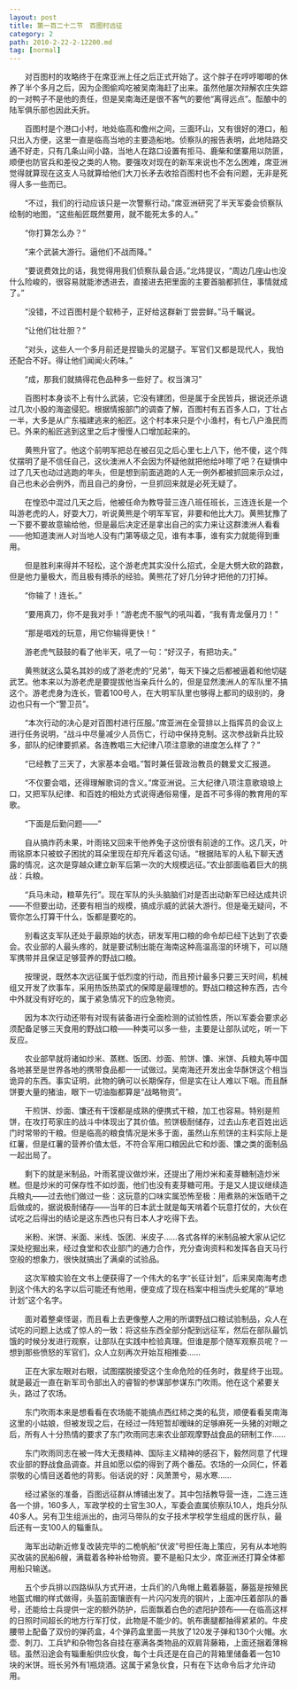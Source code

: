 ```yaml
---
layout: post
title: 第一百二十二节　百图村远征
category: 2
path: 2010-2-22-2-12200.md
tag: [normal]
---
```


　　对百图村的攻略终于在席亚洲上任之后正式开始了。这个胖子在哼哼唧唧的休养了半个多月之后，因为企图偷鸡吃被吴南海赶了出来。虽然他屡次辩解农庄失踪的一对鸭子不是他的责任，但是吴南海还是很不客气的要他“离得远点”。酝酿中的陆军俱乐部也因此夭折。

　　百图村是个港口小村，地处临高和儋州之间，三面环山，又有很好的港口，船只出入方便，这里一直是临高当地的主要造船地。侦察队的报告表明，此地陆路交通不好走，只有几条山间小路，当地人在路口设置有拒马、鹿柴和堡寨用以防匪，顺便也防官兵和差役之类的人物。要强攻对现在的新军来说也不怎么困难，席亚洲觉得就算现在这支人马就算给他们大刀长矛去收拾百图村也不会有问题，无非是死得人多一些而已。

　　“不过，我们的行动应该只是一次警察行动。”席亚洲研究了半天军委会侦察队绘制的地图，“这些船匠既然要用，就不能死太多的人。”

　　“你打算怎么办？”

　　“来个武装大游行。逼他们不战而降。”

　　“要说费效比的话，我觉得用我们侦察队最合适。”北炜提议，“周边几座山也没什么险峻的，很容易就能渗透进去，直接进去把里面的主要首脑都抓住，事情就成了。”

　　“没错，不过百图村是个软柿子，正好给这群新丁尝尝鲜。”马千瞩说。

　　“让他们壮壮胆？”

　　“对头，这些人一个多月前还是捏锄头的泥腿子。军官们又都是现代人，我怕还配合不好。得让他们闻闻火药味。”

　　“成，那我们就搞得花色品种多一些好了。权当演习”

　　百图村本身谈不上有什么武装，它没有建团，但是属于全民皆兵，据说还杀退过几次小股的海盗侵犯。根据情报部门的调查了解，百图村有五百多人口，丁壮占一半，大多是从广东福建逃来的船匠。这个村本来只是个小渔村，有七八户渔民而已。外来的船匠逃到这里之后才慢慢人口增加起来的。

　　黄熊升官了。他这个前明军把总在被召见之后心里七上八下，他不傻，这个阵仗摆明了是不信任自己，这伙澳洲人不会因为怀疑他就把他给咔嚓了吧？在疑惧中过了几天也动过逃跑的年头，但是想到前面逃跑的人无一例外都被抓回来示众过，自己也未必会例外，而且自己的身份，一旦抓回来就是必死无疑了。

　　在惶恐中混过几天之后，他被任命为教导营三连八班任班长，三连连长是一个叫游老虎的人，好耍大刀，听说黄熊是个明军军官，非要和他比大刀。黄熊犹豫了一下要不要故意输给他，但是最后决定还是拿出自己的实力来让这群澳洲人看看――他知道澳洲人对当地人没有门第等级之见，谁有本事，谁有实力就能得到重用。

　　但是胜利来得并不轻松，这个游老虎其实没什么招式，全是大劈大砍的路数，但是他力量极大，而且极有搏杀的经验。黄熊花了好几分钟才把他的刀打掉。

　　“你输了！连长。”

　　“要用真刀，你不是我对手！”游老虎不服气的吼叫着，“我有青龙偃月刀！”

　　“那是唱戏的玩意，用它你输得更快！”

　　游老虎气鼓鼓的看了他半天，吼了一句：“好汉子，有把功夫。”

　　黄熊就这么莫名其妙的成了游老虎的“兄弟”，每天下操之后都被逼着和他切磋武艺。他本来以为游老虎是要提拔他当亲兵什么的，但是显然澳洲人的军队里不搞这个。游老虎身为连长，管着100号人，在大明军队里也够得上都司的级别的，身边也只有一个“警卫员”。

　　“本次行动的决心是对百图村进行压服。”席亚洲在全营排以上指挥员的会议上进行任务说明，“战斗中尽量减少人员伤亡，行动中保持克制。这次参战新兵比较多，部队的纪律要抓紧。各连教唱三大纪律八项注意歌的进度怎么样了？”

　　“已经教了三天了，大家基本会唱。”暂时兼任营政治教员的魏爱文汇报道。

　　“不仅要会唱，还得理解歌词的含义。”席亚洲说。三大纪律八项注意歌琅琅上口，又把军队纪律、和百姓的相处方式说得通俗易懂，是首不可多得的教育用的军歌。

　　“下面是后勤问题――”

　　自从搞炸药未果，叶雨铭又回来干他养兔子这份很有前途的工作。这几天，叶雨铭原本只被蚊子困扰的耳朵里现在却充斥着这句话。“根据陆军的人私下聊天透露的情况，这次是穿越众建立新军后第一次的大规模远征。”农业部面临着巨大的挑战：兵粮。

　　“兵马未动，粮草先行”。现在军队的头头脑脑们对是否出动新军已经达成共识――不但要出动，还要有相当的规模，搞成示威的武装大游行。但是毫无疑问，不管你怎么打算干什么，饭都是要吃的。

　　别看这支军队还处于最原始的状态，研发军用口粮的命令却已经下达到了农委会。农业部的人最头疼的，就是要试制出能在海南这种高温高湿的环境下，可以随军携带并且保证足够营养的野战口粮。

　　按理说，既然本次远征属于低烈度的行动，而且预计最多只要三天时间，机械组又开发了炊事车，采用热饭热菜式的保障是最理想的。野战口粮这种东西，古今中外就没有好吃的，属于紧急情况下的应急物资。

　　因为本次行动还带有对现有装备进行全面检测的试验性质，所以军委会要求必须配备足够三天食用的野战口粮――种类可以多一些，主要是让部队试吃，听一下反应。

　　农业部早就将诸如炒米、蒸糕、饭团、炒面、煎饼、馕、米饼、兵粮丸等中国各地甚至是世界各地的携带食品都一一试做过。吴南海还开发出金华酥饼这个相当诡异的东西。事实证明，此物的确可以长期保存，但是实在让人难以下咽。而且酥饼要大量的猪油，眼下一切油脂都算是“战略物资”。

　　干煎饼、炒面、馕还有干馍都是成熟的便携式干粮，加工也容易。特别是煎饼，在攻打苟家庄的战斗中体现出了其价值。煎饼极耐储存，过去山东老百姓出远门时常带的干粮。但是临高的粮食情况是米多于面，虽然山东煎饼的主料实际上是红薯，但是红薯的营养价值太低，不符合军用口粮因此它和炒面、馕之类的面制品一起出局了。

　　剩下的就是米制品，叶雨茗提议做炒米，还提出了用炒米和麦芽糖制造炒米糕。但是炒米的可保存性不如炒面，他们也没有麦芽糖可用。于是又人提议继续造兵粮丸――过去他们做过一些：这玩意的口味实属恐怖至极：用煮熟的米饭晒干之后做成的，据说极耐储存――当年的日本武士就是每天啃着个玩意打仗的，大伙在试吃之后得出的结论是这东西也只有日本人才吃得下去。

　　米粉、米饼、米面、米线、饭团、米皮子……各式各样的米制品被大家从记忆深处挖掘出来，经过食堂和农业部门的通力合作，充分查询资料和发挥各自天马行空般的想象力，很快就搞出了满桌的试验品。

　　这次军粮实验在文书上便获得了一个伟大的名字“长征计划”，后来吴南海考虑到这个伟大的名字以后可能还有他用，便变成了现在档案中相当虎头蛇尾的“草地计划”这个名字。

　　面对着整桌怪诞，而且看上去更像整人之用的所谓野战口粮试验制品，众人在试吃的问题上达成了惊人的一致：将这些东西全部分配到远征军，然后在部队最饥饿的时候分发进行观察，让部队在实践中检验真理。但谁是那个随军观察员呢？一想到那些愤怒的军官们，众人立刻再次开始互相推委……

　　正在大家左眼对右眼，试图摆脱接受这个生命危险的任务时，救星终于出现。就是最近一直在新军司令部出入的睿智的参谋部参谋东门吹雨。他在这个紧要关头，路过了农场。

　　东门吹雨本来是想看看在农场能不能搞点西红柿之类的私货，顺便看看吴南海这里的小姑娘，但被发现之后，在经过一阵短暂却暧昧的足够麻死一头猪的对眼之后，所有人十分热情的要求了东门吹雨同志来农业部观摩野战食品的研制工作……

　　东门吹雨同志在被一阵大无畏精神、国际主义精神的感召下，毅然同意了代理农业部的野战食品调查。并且如愿以偿的得到了两个番茄。农场的一众同仁，怀着崇敬的心情目送着他的背影。俗话说的好：风萧萧兮，易水寒……

　　经过紧张的准备，百图远征群从博铺出发了。其中包括教导营一连，二连三连各一个排，160多人，军政学校的士官生30人，军委会直属侦察队10人，炮兵分队40多人。另有卫生组派出的，由河马带队的女子技术学校学生组成的医疗队，最后还有一支100人的辎重队。

　　海军出动新近修复改装完毕的二桅帆船“伏波”号担任海上策应，另有从本地购买改装的民船6艘，满载着各种补给物资。要不是船只太少，席亚洲还打算全体都用船只输送。

　　五个步兵排以四路纵队方式开进，士兵们的八角帽上戴着藤盔，藤盔是按殖民地盔式帽的样式做得，头盔前面镶嵌有一片闪闪发亮的钢片，上面冲压着部队的番号，还能给士兵提供一定的额外防护，后面飘着白色的遮阳护颈布――在临高这样的日照时间超长的地方行军打仗，此物是不能少的。帆布裹腿都抽得紧紧的。牛皮腰带上配备了双份的弹药盒，4个弹药盒里面一共放了120发子弹和130个火帽。水壶、刺刀、工兵铲和杂物包各自挂在塞满各类物品的双肩背藤箱，上面还捆着薄棉毯。虽然沿途会有辎重船供应伙食，每个士兵还是在自己的背箱里储备着一包10块的米饼。班长另外有1瓶烧酒。这属于紧急伙食，只有在下达命令后才允许动用。
